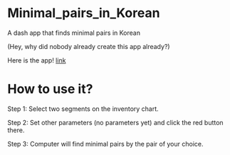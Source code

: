 # Minimal_pairs_in_Korean
A dash app that finds minimal pairs in Korean

(Hey, why did nobody already create this app already?)

Here is the app! [link](https://minimal-pairs-kor.herokuapp.com/)

# How to use it?
Step 1: Select two segments on the inventory chart.

Step 2: Set other parameters (no parameters yet) and click the red button there.

Step 3: Computer will find minimal pairs by the pair of your choice.

